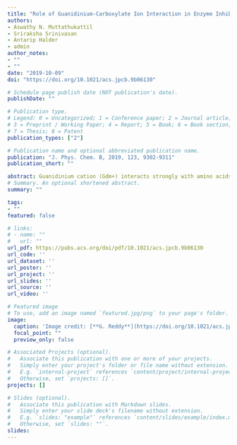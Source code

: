 ```yaml
---
title: "Role of Guanidinium-Carboxylate Ion Interaction in Enzyme Inhibition with Implications for Drug Design"
authors:
- Aswathy N. Muttathukattil
- Sriraksha Srinivasan
- Antarip Halder
- admin
author_notes:
- ""
- ""
date: "2019-10-09"
doi: "https://doi.org/10.1021/acs.jpcb.9b06130"

# Schedule page publish date (NOT publication's date).
publishDate: ""

# Publication type.
# Legend: 0 = Uncategorized; 1 = Conference paper; 2 = Journal article;
# 3 = Preprint / Working Paper; 4 = Report; 5 = Book; 6 = Book section;
# 7 = Thesis; 8 = Patent
publication_types: ["2"]

# Publication name and optional abbreviated publication name.
publication: "J. Phys. Chem. B, 2019, 123, 9302-9311"
publication_short: ""

abstract: Guanidinium cation (Gdm+) interacts strongly with amino acids of different polarities modulating protein structure and function. Using density functional theory calculations and molecular dynamics simulations, we studied the interaction of Gdm+ with carboxylate ions mimicking its interaction with acidic amino acids and explored its effect in enzymatic folding and activity. We show that, in low concentrations, Gdm+ stabilizes carboxylate ion dimers by acting as a bridge between them, thereby reducing the electrostatic repulsion. We further show that this carboxylate–Gdm+–carboxylate interaction can have an effect on the structure–activity relationship in enzymes with active sites containing two acidic residues. Using five enzymes (hen egg white lysozyme, T4 lysozyme, HIV-1 protease, pepsin, and creatine kinase), which have two acidic amino acids in their active sites, we show that, in low concentrations (<0.5 M), Gdm+ strongly binds to the enzyme active site, thereby potentially inhibiting its activity without unfolding it. This can lead to misleading conclusions in experiments, which infer the extent of enzyme unfolding from activity measurements. However, the carboxylate–Gdm+–carboxylate specific interaction can be exploited in drug discovery as drugs based on guanidinium derivatives are already being used to treat various maladies related to muscle weakness, cancer, diabetes etc. Guanidinium derivatives can be designed as potential drug molecules to inhibit activity or functioning of enzymes, which have binding pockets with two acidic residues in close vicinity.
# Summary. An optional shortened abstract.
summary: ""

tags:
- ""
featured: false

# links:
# - name: ""
#   url: ""
url_pdf: https://pubs.acs.org/doi/pdf/10.1021/acs.jpcb.9b06130
url_code: ''
url_dataset: ''
url_poster: ''
url_project: ''
url_slides: ''
url_source: ''
url_video: ''

# Featured image
# To use, add an image named `featured.jpg/png` to your page's folder. 
image:
  caption: 'Image credit: [**G. Reddy**](https://doi.org/10.1021/acs.jpcb.9b06130)'
  focal_point: ""
  preview_only: false

# Associated Projects (optional).
#   Associate this publication with one or more of your projects.
#   Simply enter your project's folder or file name without extension.
#   E.g. `internal-project` references `content/project/internal-project/index.md`.
#   Otherwise, set `projects: []`.
projects: []

# Slides (optional).
#   Associate this publication with Markdown slides.
#   Simply enter your slide deck's filename without extension.
#   E.g. `slides: "example"` references `content/slides/example/index.md`.
#   Otherwise, set `slides: ""`.
slides:
---
```


